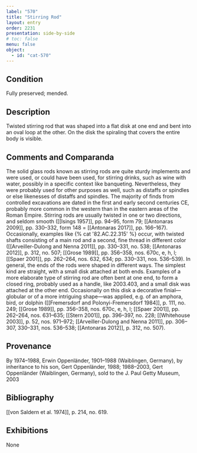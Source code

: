 ```yaml
---
label: "570"
title: "Stirring Rod"
layout: entry
order: 2231
presentation: side-by-side
# toc: false
menu: false
object:
  - id: "cat-570"
---
```


## Condition

Fully preserved; mended.

## Description

Twisted stirring rod that was shaped into a flat disk at one end and bent into an oval loop at the other. On the disk the spiraling that covers the entire body is visible.

## Comments and Comparanda

The solid glass rods known as stirring rods are quite sturdy implements and were used, or could have been used, for stirring drinks, such as wine with water, possibly in a specific context like banqueting. Nevertheless, they were probably used for other purposes as well, such as distaffs or spindles or else likenesses of distaffs and spindles. The majority of finds from controlled excavations are dated in the first and early second centuries CE, probably more common in the western than in the eastern areas of the Roman Empire. Stirring rods are usually twisted in one or two directions, and seldom smooth ([[Isings 1957]], pp. 94–95, form 79; [[Antonaras 2009]], pp. 330–332, form 148 = [[Antonaras 2017]], pp. 166–167). Occasionally, examples like {% cat '82.AC.22.315' %} occur, with twisted shafts consisting of a main rod and a second, fine thread in different color ([[Arveiller-Dulong and Nenna 2011]], pp. 330–331, no. 538; [[Antonaras 2012]], p. 312, no. 507; [[Grose 1989]], pp. 356–358, nos. 670c, e, h, l; [[Spaer 2001]], pp. 262–264, nos. 632, 634; pp. 330–331, nos. 536–539). In general, the ends of the rods were shaped in different ways. The simplest kind are straight, with a small disk attached at both ends. Examples of a more elaborate type of stirring rod are often bent at one end, to form a closed ring, probably used as a handle, like 2003.403, and a small disk was attached at the other end. Occasionally on this disk a decorative finial—globular or of a more intriguing shape—was applied, e.g. of an amphora, bird, or dolphin ([[Fremersdorf and Polonyi-Fremersdorf 1984]], p. 111, no. 249; [[Grose 1989]], pp. 356–358, nos. 670c, e, h, l; [[Spaer 2001]], pp. 262–264, nos. 631–635; [[Stern 2001]], pp. 396–397, no. 228; [[Whitehouse 2003]], p. 52, nos. 971–972; [[Arveiller-Dulong and Nenna 2011]], pp. 306–307, 330–331, nos. 536–538; [[Antonaras 2012]], p. 312, no. 507).

## Provenance

By 1974–1988, Erwin Oppenländer, 1901–1988 (Waiblingen, Germany), by inheritance to his son, Gert Oppenländer, 1988; 1988–2003, Gert Oppenländer (Waiblingen, Germany), sold to the J. Paul Getty Museum, 2003

## Bibliography

[[von Saldern et al. 1974]], p. 214, no. 619.

## Exhibitions

None